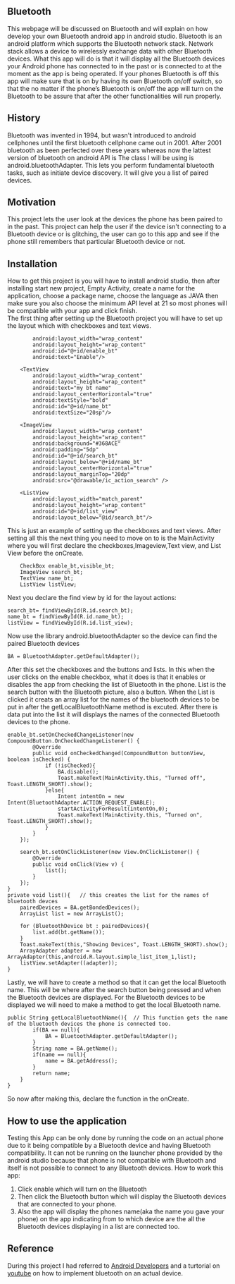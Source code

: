 ## Bluetooth
This webpage will be discussed on Bluetooth and will explain on how develop your own Bluetooth android app in android studio. Bluetooth is an android platform which supports the Bluetooth network stack. Network stack allows a device to wirelessly exchange data with other Bluetooth devices. What this app will do is that it will display all the Bluetooth devices your Android phone has connected to in the past or is connected to at the moment as the app is being operated. If your phones Bluetooth is off this app will make sure that is on by having its own Bluetooth on/off switch, so that the no matter if the phone’s Bluetooth is on/off the app will turn on the Bluetooth to be assure that after the other functionalities will run properly. 

## History
Bluetooth was invented in 1994, but wasn't introduced to android cellphones until the first bluetooth cellphone came out in 2001. After 2001 bluetooth as been perfected over these years whereas now the lattest version of bluetooth on android API is The class I will be using is android.bluetoothAdapter. This lets you perform fundamental bluetooth tasks, such as initiate device discovery. It will give you a list of paired devices. 

## Motivation
This project lets the user look at the devices the phone has been paired to in the past. This project can help the user if the device isn't connecting to a Bluetooth device or is glitching, the user can go to this app and see if the phone still remembers that particular Bluetooth device or not. 

## Installation
How to get this project is you will have to install android studio, then after installing start new project, Empty Activity, create a name for the application, choose a package name, choose the language as JAVA then make sure you also choose the minimum API level at 21 so most phones will be compatible with your app and click finish.  
The first thing after setting up the Bluetooth project you will have to set up the layout which with checkboxes and text views.
``` <CheckBox
        android:layout_width="wrap_content"
        android:layout_height="wrap_content"
        android:id="@+id/enable_bt"
        android:text="Enable"/>

    <TextView
        android:layout_width="wrap_content"
        android:layout_height="wrap_content"
        android:text="my bt name"
        android:layout_centerHorizontal="true"
        android:textStyle="bold"
        android:id="@+id/name_bt"
        android:textSize="20sp"/>

    <ImageView
        android:layout_width="wrap_content"
        android:layout_height="wrap_content"
        android:background="#368ACE"
        android:padding="5dp"
        android:id="@+id/search_bt"
        android:layout_below="@+id/name_bt"
        android:layout_centerHorizontal="true"
        android:layout_marginTop="20dp"
        android:src="@drawable/ic_action_search" />
    
    <ListView
        android:layout_width="match_parent"
        android:layout_height="wrap_content"
        android:id="@+id/list_view"
        android:layout_below="@id/search_bt"/>
```
This is just an example of setting up the checkboxes and text views. 
After setting all this the next thing you need to move on to is the MainActivity where you will first declare the checkboxes,Imageview,Text view, and List View before the onCreate. 
```public class MainActivity extends AppCompatActivity {
    CheckBox enable_bt,visible_bt;
    ImageView search_bt;
    TextView name_bt;
    ListView listView;
```
Next you declare the find view by id for the layout actions:
``` enable_bt = findViewById(R.id.enable_bt);
search_bt= findViewById(R.id.search_bt);
name_bt = findViewById(R.id.name_bt);
listView = findViewById(R.id.list_view);
```

Now use the library android.bluetoothAdapter so the device can find the paired Bluetooth devices
```
BA = BluetoothAdapter.getDefaultAdapter();
```

After this set the checkboxes and the buttons and lists. In this when the user clicks on the enable checkbox, what it does is that it enables or disables the app from checking the list of Bluetooth in the phone. List is the search button with the Bluetooth picture, also a button. When the List is clicked it creats an array list for the names of the bluetooth devices to be put in after the getLocalBluetoothName method is excuted. After there is data put into the list it will displays the names of the connected Bluetooth devices to the phone.
```
enable_bt.setOnCheckedChangeListener(new CompoundButton.OnCheckedChangeListener() {
        @Override
        public void onCheckedChanged(CompoundButton buttonView, boolean isChecked) {
            if (!isChecked){
                BA.disable();
                Toast.makeText(MainActivity.this, "Turned off", Toast.LENGTH_SHORT).show();
            }else{
                Intent intentOn = new Intent(BluetoothAdapter.ACTION_REQUEST_ENABLE);
                startActivityForResult(intentOn,0);
                Toast.makeText(MainActivity.this, "Turned on", Toast.LENGTH_SHORT).show();
            }
        }
    });
   
    search_bt.setOnClickListener(new View.OnClickListener() {
        @Override
        public void onClick(View v) {
            list();
        }
    });
}
private void list(){   // this creates the list for the names of bluetooth devces 
    pairedDevices = BA.getBondedDevices();
    ArrayList list = new ArrayList();

    for (BluetoothDevice bt : pairedDevices){
        list.add(bt.getName());
    }
    Toast.makeText(this,"Showing Devices", Toast.LENGTH_SHORT).show();
    ArrayAdapter adapter = new ArrayAdapter(this,android.R.layout.simple_list_item_1,list);
    listView.setAdapter((adapter));
}

```


Lastly, we will have to create a method so that it can get the local Bluetooth name. This will be where after the search button being pressed and when the Bluetooth devices are displayed. For the Bluetooth devices to be displayed we will need to make a method to get the local Bluetooth name. 
```
public String getLocalBluetoothName(){  // This function gets the name of the bluetooth devices the phone is connected too. 
        if(BA == null){
            BA = BluetoothAdapter.getDefaultAdapter();
        }
        String name = BA.getName();
        if(name == null){
            name = BA.getAddress();
        }
        return name;
    }
}

```
So now after making this, declare the function in the onCreate.
## How to use the application
Testing this App can be only done by running the code on an actual phone due to it being compatible by a Bluetooth device and having Bluetooth compatibility. It can not be running on the launcher phone provided by the android studio because that phone is not compatible with Bluetooth and itself is not possible to connect to any Bluetooth devices. 
How to work this app: 
1.	Click enable which will turn on the Bluetooth
2.	Then click the Bluetooth button which will display the Bluetooth devices that are connected to your phone. 
3.	Also the app will display the phones name(aka the name you gave your phone) on the app indicating from to which device are the           all the Bluetooth devices displaying in a list are connected too. 
 
## Reference
During this project I had referred to [Android Developers](https://developer.android.com/) and a turtorial on [youtube](https://www.youtube.com/watch?v=iFtjox9_zAI) on how to implement bluetooth on an actual device. 
